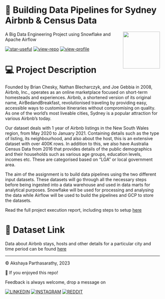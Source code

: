 #  🌇 Building Data Pipelines for Sydney Airbnb & Census Data 
<img src="https://pixelartmaker-data-78746291193.nyc3.digitaloceanspaces.com/image/9f54815822d853b.png" align="right" width="120"/>


A Big Data Engineering Project using Snowflake and Apache Airflow

[![star-useful](https://img.shields.io/badge/🌟-If%20useful-red.svg)](https://shields.io) 
[![view-repo](https://img.shields.io/badge/View-Repo-blueviolet)](https://github.com/iaks23?tab=repositories)
[![view-profile](https://img.shields.io/badge/Go%20To-Profile-orange)](https://github.com/iaks23) 


# 💻 Project Description


Founded by Brian Chesky, Nathan Blecharczyk, and Joe Gebbia in 2008, Airbnb, Inc., operates as an online marketplace focused on short-term homesteads and experiences. Airbnb, a shortened version of its original name, AirBedandBreakfast, revolutionised traveling by providing easy, accessible ways to customise itineraries without compromising on quality. As one of the world’s most liveable cities, Sydney is a popular attraction for various Airbnb’s today.

Our dataset deals with 1 year of Airbnb listings in the New South Wales region, from May 2020 to January 2021. Containing details such as the type of listing, its neighbourhood, and also about the host, this is an extensive dataset with over 400K rows. In addition to this, we also have Australia Census Data from 2016 that provides details of the public demographics and their households such as various age groups, education levels, incomes etc. These are categorised based on “LGA” or local government area.

The aim of the assignment is to build data pipelines using the two different input datasets. These datasets will go through all the necessary steps before being ingested into a data warehouse and used in data marts for analytical purposes. Snowflake will be used for processing and analysing the data while Airflow will be used to build the pipelines and GCP to store the datasets.

Read the full project execution report, including steps to setup [here](https://github.com/iaks23/nyc-taxi-analysis/blob/main/handover_report.pdf)



# 📎 Dataset Link

Data about Airbnb stays, hosts and other details for a particular city and time period can be found [here](http://insideairbnb.com/get-the-data/)


--------------------------------


© Akshaya Parthasarathy, 2023

🌟 If you enjoyed this repo!

Feedback is always welcome, drop a message on

[![LINKEDIN](https://img.shields.io/badge/LinkedIn-0077B5?style=for-the-badge&logo=linkedin&logoColor=white)](https://www.linkedin.com/in/akshaya-parthasarathy23)
[![INSTAGRAM](https://img.shields.io/badge/Instagram-E4405F?style=for-the-badge&logo=instagram&logoColor=white)](https://www.instagram.com/aks_sarathy/)
[![REDDIT](https://img.shields.io/badge/Reddit-FF4500?style=for-the-badge&logo=reddit&logoColor=white)](https://www.reddit.com/user/longstoryshort_)
